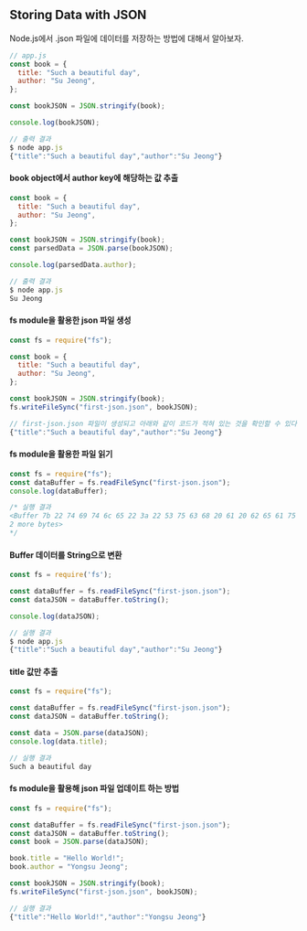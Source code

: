 ## Storing Data with JSON
Node.js에서 .json 파일에 데이터를 저장하는 방법에 대해서 알아보자.

```javascript
// app.js
const book = {
  title: "Such a beautiful day",
  author: "Su Jeong",
};

const bookJSON = JSON.stringify(book);

console.log(bookJSON);

// 출력 결과
$ node app.js
{"title":"Such a beautiful day","author":"Su Jeong"}
```

#### book object에서 author key에 해당하는 값 추출
```javascript
const book = {
  title: "Such a beautiful day",
  author: "Su Jeong",
};

const bookJSON = JSON.stringify(book);
const parsedData = JSON.parse(bookJSON);

console.log(parsedData.author);

// 출력 결과
$ node app.js
Su Jeong
```

#### fs module을 활용한 json 파일 생성
```javascript
const fs = require("fs");

const book = {
  title: "Such a beautiful day",
  author: "Su Jeong",
};

const bookJSON = JSON.stringify(book);
fs.writeFileSync("first-json.json", bookJSON);

// first-json.json 파일이 생성되고 아래와 같이 코드가 적혀 있는 것을 확인할 수 있다.
{"title":"Such a beautiful day","author":"Su Jeong"}
```
#### fs module을 활용한 파일 읽기
```javascript
const fs = require("fs");
const dataBuffer = fs.readFileSync("first-json.json");
console.log(dataBuffer);

/* 실행 결과
<Buffer 7b 22 74 69 74 6c 65 22 3a 22 53 75 63 68 20 61 20 62 65 61 75 74 69 66 75 6c 20 64 61 79 22 2c 22 61 75 74 68 6f 72 22 3a 22 53 75 20 4a 65 6f 6e 67 ... 
2 more bytes>
*/
```

#### Buffer 데이터를 String으로 변환
```javascript
const fs = require('fs');

const dataBuffer = fs.readFileSync("first-json.json");
const dataJSON = dataBuffer.toString();

console.log(dataJSON);

// 실행 결과
$ node app.js
{"title":"Such a beautiful day","author":"Su Jeong"}
```

#### title 값만 추출
```javascript
const fs = require("fs");

const dataBuffer = fs.readFileSync("first-json.json");
const dataJSON = dataBuffer.toString();

const data = JSON.parse(dataJSON);
console.log(data.title);

// 실행 결과
Such a beautiful day
```

#### fs module을 활용해 json 파일 업데이트 하는 방법
```javascript
const fs = require("fs");

const dataBuffer = fs.readFileSync("first-json.json");
const dataJSON = dataBuffer.toString();
const book = JSON.parse(dataJSON);

book.title = "Hello World!";
book.author = "Yongsu Jeong";

const bookJSON = JSON.stringify(book);
fs.writeFileSync("first-json.json", bookJSON);

// 실행 결과
{"title":"Hello World!","author":"Yongsu Jeong"}
```




